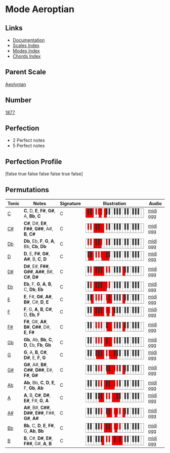# Mode Aeroptian

## Links

- [Documentation](index.md)
- [Scales Index](Scales.md)
- [Modes Index](Modes.md)
- [Chords Index](Chords.md)

## Parent Scale

[Aeolynian](ScaleAeolynian.md)

## Number

[1877](https://ianring.com/musictheory/scales/1877)

## Perfection

- 2 Perfect notes
- 5 Perfect notes

## Perfection Profile

[false true false false false true false]

## Permutations

| Tonic | Notes | Signature | Illustration | Audio |
|-------|-------|-----------|--------------|-------|
| [C](ModeCNaturalAeroptian.md) | **C**, D, **E**, **F#**, **G#**, A, **Bb**, **C** | C | ![CNaturalAeroptian](ModeCNaturalAeroptian.png) | [midi](ModeCNaturalAeroptian.mid) [ogg](ModeCNaturalAeroptian.ogg) |
| [C#](ModeCSharpAeroptian.md) | **C#**, D#, **E#**, **F##**, **G##**, A#, **B**, **C#** | C | ![CSharpAeroptian](ModeCSharpAeroptian.png) | [midi](ModeCSharpAeroptian.mid) [ogg](ModeCSharpAeroptian.ogg) |
| [Db](ModeDFlatAeroptian.md) | **Db**, Eb, **F**, **G**, **A**, Bb, **Cb**, **Db** | C | ![DFlatAeroptian](ModeDFlatAeroptian.png) | [midi](ModeDFlatAeroptian.mid) [ogg](ModeDFlatAeroptian.ogg) |
| [D](ModeDNaturalAeroptian.md) | **D**, E, **F#**, **G#**, **A#**, B, **C**, **D** | C | ![DNaturalAeroptian](ModeDNaturalAeroptian.png) | [midi](ModeDNaturalAeroptian.mid) [ogg](ModeDNaturalAeroptian.ogg) |
| [D#](ModeDSharpAeroptian.md) | **D#**, E#, **F##**, **G##**, **A##**, B#, **C#**, **D#** | C | ![DSharpAeroptian](ModeDSharpAeroptian.png) | [midi](ModeDSharpAeroptian.mid) [ogg](ModeDSharpAeroptian.ogg) |
| [Eb](ModeEFlatAeroptian.md) | **Eb**, F, **G**, **A**, **B**, C, **Db**, **Eb** | C | ![EFlatAeroptian](ModeEFlatAeroptian.png) | [midi](ModeEFlatAeroptian.mid) [ogg](ModeEFlatAeroptian.ogg) |
| [E](ModeENaturalAeroptian.md) | **E**, F#, **G#**, **A#**, **B#**, C#, **D**, **E** | C | ![ENaturalAeroptian](ModeENaturalAeroptian.png) | [midi](ModeENaturalAeroptian.mid) [ogg](ModeENaturalAeroptian.ogg) |
| [F](ModeFNaturalAeroptian.md) | **F**, G, **A**, **B**, **C#**, D, **Eb**, **F** | C | ![FNaturalAeroptian](ModeFNaturalAeroptian.png) | [midi](ModeFNaturalAeroptian.mid) [ogg](ModeFNaturalAeroptian.ogg) |
| [F#](ModeFSharpAeroptian.md) | **F#**, G#, **A#**, **B#**, **C##**, D#, **E**, **F#** | C | ![FSharpAeroptian](ModeFSharpAeroptian.png) | [midi](ModeFSharpAeroptian.mid) [ogg](ModeFSharpAeroptian.ogg) |
| [Gb](ModeGFlatAeroptian.md) | **Gb**, Ab, **Bb**, **C**, **D**, Eb, **Fb**, **Gb** | C | ![GFlatAeroptian](ModeGFlatAeroptian.png) | [midi](ModeGFlatAeroptian.mid) [ogg](ModeGFlatAeroptian.ogg) |
| [G](ModeGNaturalAeroptian.md) | **G**, A, **B**, **C#**, **D#**, E, **F**, **G** | C | ![GNaturalAeroptian](ModeGNaturalAeroptian.png) | [midi](ModeGNaturalAeroptian.mid) [ogg](ModeGNaturalAeroptian.ogg) |
| [G#](ModeGSharpAeroptian.md) | **G#**, A#, **B#**, **C##**, **D##**, E#, **F#**, **G#** | C | ![GSharpAeroptian](ModeGSharpAeroptian.png) | [midi](ModeGSharpAeroptian.mid) [ogg](ModeGSharpAeroptian.ogg) |
| [Ab](ModeAFlatAeroptian.md) | **Ab**, Bb, **C**, **D**, **E**, F, **Gb**, **Ab** | C | ![AFlatAeroptian](ModeAFlatAeroptian.png) | [midi](ModeAFlatAeroptian.mid) [ogg](ModeAFlatAeroptian.ogg) |
| [A](ModeANaturalAeroptian.md) | **A**, B, **C#**, **D#**, **E#**, F#, **G**, **A** | C | ![ANaturalAeroptian](ModeANaturalAeroptian.png) | [midi](ModeANaturalAeroptian.mid) [ogg](ModeANaturalAeroptian.ogg) |
| [A#](ModeASharpAeroptian.md) | **A#**, B#, **C##**, **D##**, **E##**, F##, **G#**, **A#** | C | ![ASharpAeroptian](ModeASharpAeroptian.png) | [midi](ModeASharpAeroptian.mid) [ogg](ModeASharpAeroptian.ogg) |
| [Bb](ModeBFlatAeroptian.md) | **Bb**, C, **D**, **E**, **F#**, G, **Ab**, **Bb** | C | ![BFlatAeroptian](ModeBFlatAeroptian.png) | [midi](ModeBFlatAeroptian.mid) [ogg](ModeBFlatAeroptian.ogg) |
| [B](ModeBNaturalAeroptian.md) | **B**, C#, **D#**, **E#**, **F##**, G#, **A**, **B** | C | ![BNaturalAeroptian](ModeBNaturalAeroptian.png) | [midi](ModeBNaturalAeroptian.mid) [ogg](ModeBNaturalAeroptian.ogg) |
